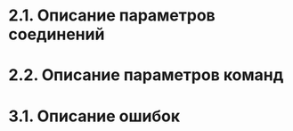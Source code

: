 
<h1>2.1. Описание параметров соединений</h1>

<h1>2.2. Описание параметров команд</h1>

<h1>3.1. Описание ошибок</h1>


